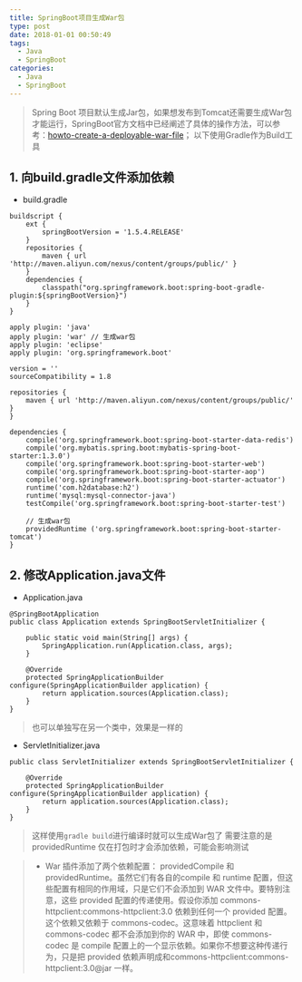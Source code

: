 ```yaml
---
title: SpringBoot项目生成War包
type: post
date: 2018-01-01 00:50:49
tags:
  - Java
  - SpringBoot
categories:
  - Java
  - SpringBoot
---
```


> Spring Boot 项目默认生成Jar包，如果想发布到Tomcat还需要生成War包才能运行，SpringBoot官方文档中已经阐述了具体的操作方法，可以参考：[howto-create-a-deployable-war-file](http://docs.spring.io/spring-boot/docs/2.0.0.M3/reference/htmlsingle/#howto-create-a-deployable-war-file)；
> 以下使用Gradle作为Build工具

## 1. 向build.gradle文件添加依赖

- build.gradle

```
buildscript {
    ext {
        springBootVersion = '1.5.4.RELEASE'
    }
    repositories {
        maven { url 'http://maven.aliyun.com/nexus/content/groups/public/' }
    }
    dependencies {
        classpath("org.springframework.boot:spring-boot-gradle-plugin:${springBootVersion}")
    }
}

apply plugin: 'java'
apply plugin: 'war' // 生成war包
apply plugin: 'eclipse'
apply plugin: 'org.springframework.boot'

version = ''
sourceCompatibility = 1.8

repositories {
    maven { url 'http://maven.aliyun.com/nexus/content/groups/public/' }
}

dependencies {
    compile('org.springframework.boot:spring-boot-starter-data-redis')
    compile('org.mybatis.spring.boot:mybatis-spring-boot-starter:1.3.0')
    compile('org.springframework.boot:spring-boot-starter-web')
    compile('org.springframework.boot:spring-boot-starter-aop')
    compile('org.springframework.boot:spring-boot-starter-actuator')
    runtime('com.h2database:h2')
    runtime('mysql:mysql-connector-java')
    testCompile('org.springframework.boot:spring-boot-starter-test')

    // 生成war包
    providedRuntime ('org.springframework.boot:spring-boot-starter-tomcat')
}
```

## 2. 修改Application.java文件

- Application.java

```
@SpringBootApplication
public class Application extends SpringBootServletInitializer {

    public static void main(String[] args) {
        SpringApplication.run(Application.class, args);
    }

    @Override
    protected SpringApplicationBuilder configure(SpringApplicationBuilder application) {
        return application.sources(Application.class);
    }
}
```

> 也可以单独写在另一个类中，效果是一样的

- ServletInitializer.java

```
public class ServletInitializer extends SpringBootServletInitializer {

    @Override
    protected SpringApplicationBuilder configure(SpringApplicationBuilder application) {
        return application.sources(Application.class);
    }
}

```

> 这样使用`gradle build`进行编译时就可以生成War包了
> 需要注意的是providedRuntime 仅在打包时才会添加依赖，可能会影响测试

> - War 插件添加了两个依赖配置： providedCompile 和 providedRuntime。虽然它们有各自的compile 和 runtime 配置，但这些配置有相同的作用域，只是它们不会添加到 WAR 文件中。要特别注意，这些 provided 配置的传递使用。假设你添加 commons-httpclient:commons-httpclient:3.0 依赖到任何一个 provided 配置。这个依赖又依赖于 commons-codec。这意味着 httpclient 和 commons-codec 都不会添加到你的 WAR 中，即使 commons-codec 是 compile 配置上的一个显示依赖。如果你不想要这种传递行为，只是把 provided 依赖声明成和commons-httpclient:commons-httpclient:3.0@jar 一样。
